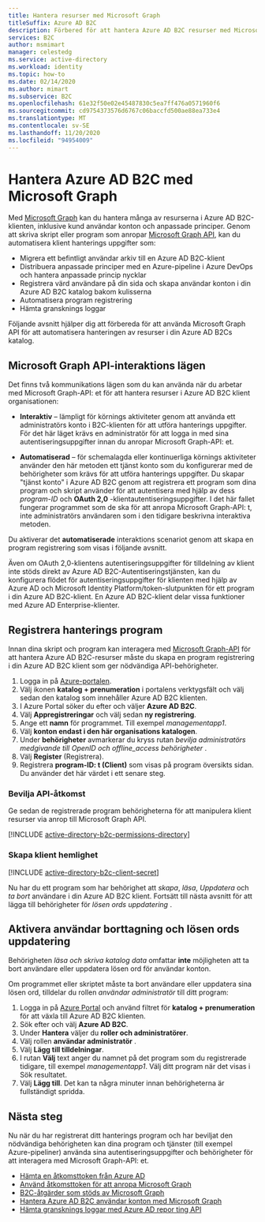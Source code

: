 ```yaml
---
title: Hantera resurser med Microsoft Graph
titleSuffix: Azure AD B2C
description: Förbered för att hantera Azure AD B2C resurser med Microsoft Graph genom att registrera ett program som har beviljats nödvändiga Graph API behörigheter.
services: B2C
author: msmimart
manager: celestedg
ms.service: active-directory
ms.workload: identity
ms.topic: how-to
ms.date: 02/14/2020
ms.author: mimart
ms.subservice: B2C
ms.openlocfilehash: 61e32f50e02e45487830c5ea7ff476a0571960f6
ms.sourcegitcommit: cd9754373576d6767c06baccfd500ae88ea733e4
ms.translationtype: MT
ms.contentlocale: sv-SE
ms.lasthandoff: 11/20/2020
ms.locfileid: "94954009"
---
```

# <a name="manage-azure-ad-b2c-with-microsoft-graph"></a>Hantera Azure AD B2C med Microsoft Graph

Med [Microsoft Graph][ms-graph] kan du hantera många av resurserna i Azure AD B2C-klienten, inklusive kund användar konton och anpassade principer. Genom att skriva skript eller program som anropar [Microsoft Graph API][ms-graph-api], kan du automatisera klient hanterings uppgifter som:

* Migrera ett befintligt användar arkiv till en Azure AD B2C-klient
* Distribuera anpassade principer med en Azure-pipeline i Azure DevOps och hantera anpassade princip nycklar
* Registrera värd användare på din sida och skapa användar konton i din Azure AD B2C katalog bakom kulisserna
* Automatisera program registrering
* Hämta gransknings loggar

Följande avsnitt hjälper dig att förbereda för att använda Microsoft Graph API för att automatisera hanteringen av resurser i din Azure AD B2Cs katalog.

## <a name="microsoft-graph-api-interaction-modes"></a>Microsoft Graph API-interaktions lägen

Det finns två kommunikations lägen som du kan använda när du arbetar med Microsoft Graph-API: et för att hantera resurser i Azure AD B2C klient organisationen:

* **Interaktiv** – lämpligt för körnings aktiviteter genom att använda ett administratörs konto i B2C-klienten för att utföra hanterings uppgifter. För det här läget krävs en administratör för att logga in med sina autentiseringsuppgifter innan du anropar Microsoft Graph-API: et.

* **Automatiserad** – för schemalagda eller kontinuerliga körnings aktiviteter använder den här metoden ett tjänst konto som du konfigurerar med de behörigheter som krävs för att utföra hanterings uppgifter. Du skapar "tjänst konto" i Azure AD B2C genom att registrera ett program som dina program och skript använder för att autentisera med hjälp av dess *program-ID* och **OAuth 2,0** -klientautentiseringsuppgifter. I det här fallet fungerar programmet som de ska för att anropa Microsoft Graph-API: t, inte administratörs användaren som i den tidigare beskrivna interaktiva metoden.

Du aktiverar det **automatiserade** interaktions scenariot genom att skapa en program registrering som visas i följande avsnitt.

Även om OAuth 2,0-klientens autentiseringsuppgifter för tilldelning av klient inte stöds direkt av Azure AD B2C-Autentiseringstjänsten, kan du konfigurera flödet för autentiseringsuppgifter för klienten med hjälp av Azure AD och Microsoft Identity Platform/token-slutpunkten för ett program i din Azure AD B2C-klient. En Azure AD B2C-klient delar vissa funktioner med Azure AD Enterprise-klienter.

## <a name="register-management-application"></a>Registrera hanterings program

Innan dina skript och program kan interagera med [Microsoft Graph-API][ms-graph-api] för att hantera Azure AD B2C-resurser måste du skapa en program registrering i din Azure AD B2C klient som ger nödvändiga API-behörigheter.

1. Logga in på [Azure-portalen](https://portal.azure.com).
1. Välj ikonen **katalog + prenumeration** i portalens verktygsfält och välj sedan den katalog som innehåller Azure AD B2C klienten.
1. I Azure Portal söker du efter och väljer **Azure AD B2C**.
1. Välj **Appregistreringar** och välj sedan **ny registrering**.
1. Ange ett **namn** för programmet. Till exempel *managementapp1*.
1. Välj **konton endast i den här organisations katalogen**.
1. Under **behörigheter** avmarkerar du kryss rutan *bevilja administratörs medgivande till OpenID och offline_access behörigheter* .
1. Välj **Register** (Registrera).
1. Registrera **program-ID: t (Client)** som visas på program översikts sidan. Du använder det här värdet i ett senare steg.

### <a name="grant-api-access"></a>Bevilja API-åtkomst

Ge sedan de registrerade program behörigheterna för att manipulera klient resurser via anrop till Microsoft Graph API.

[!INCLUDE [active-directory-b2c-permissions-directory](../../includes/active-directory-b2c-permissions-directory.md)]

### <a name="create-client-secret"></a>Skapa klient hemlighet

[!INCLUDE [active-directory-b2c-client-secret](../../includes/active-directory-b2c-client-secret.md)]

Nu har du ett program som har behörighet att *skapa*, *läsa*, *Uppdatera* och *ta bort* användare i din Azure AD B2C klient. Fortsätt till nästa avsnitt för att lägga till behörigheter för *lösen ords uppdatering* .

## <a name="enable-user-delete-and-password-update"></a>Aktivera användar borttagning och lösen ords uppdatering

Behörigheten *läsa och skriva katalog data* omfattar **inte** möjligheten att ta bort användare eller uppdatera lösen ord för användar konton.

Om programmet eller skriptet måste ta bort användare eller uppdatera sina lösen ord, tilldelar du rollen *användar administratör* till ditt program:

1. Logga in på [Azure Portal](https://portal.azure.com) och använd filtret för **katalog + prenumeration** för att växla till Azure AD B2C klienten.
1. Sök efter och välj **Azure AD B2C**.
1. Under **Hantera** väljer du **roller och administratörer**.
1. Välj rollen **användar administratör** .
1. Välj **Lägg till tilldelningar**.
1. I rutan **Välj** text anger du namnet på det program som du registrerade tidigare, till exempel *managementapp1*. Välj ditt program när det visas i Sök resultatet.
1. Välj **Lägg till**. Det kan ta några minuter innan behörigheterna är fullständigt spridda.

## <a name="next-steps"></a>Nästa steg
Nu när du har registrerat ditt hanterings program och har beviljat den nödvändiga behörigheten kan dina program och tjänster (till exempel Azure-pipeliner) använda sina autentiseringsuppgifter och behörigheter för att interagera med Microsoft Graph-API: et. 

* [Hämta en åtkomsttoken från Azure AD](/graph/auth-v2-service#4-get-an-access-token)
* [Använd åtkomsttoken för att anropa Microsoft Graph](/graph/auth-v2-service#4-get-an-access-token)
* [B2C-åtgärder som stöds av Microsoft Graph](microsoft-graph-operations.md)
* [Hantera Azure AD B2C användar konton med Microsoft Graph](manage-user-accounts-graph-api.md)
* [Hämta gransknings loggar med Azure AD repor ting API](view-audit-logs.md#get-audit-logs-with-the-azure-ad-reporting-api)

<!-- LINKS -->
[ms-graph]: /graph/
[ms-graph-api]: https://docs.microsoft.com/graph/api/overview